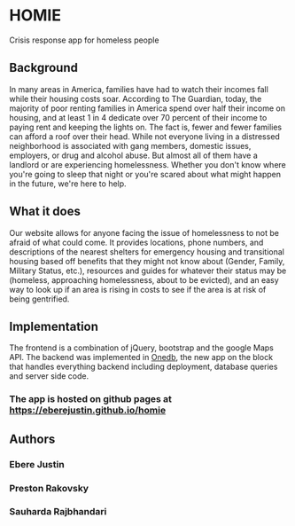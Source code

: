 # HOMIE
Crisis response app for homeless people

## Background
In many areas in America, families have had to watch their incomes fall while their housing costs soar. According to The Guardian, today, the majority of poor renting families in America spend over half their income on housing, and at least 1 in 4 dedicate over 70 percent of their income to paying rent and keeping the lights on.
The fact is, fewer and fewer families can afford a roof over their head.
While not everyone living in a distressed neighborhood is associated with gang members, domestic issues, employers, or drug and alcohol abuse. But almost all of them have a landlord or are experiencing homelessness.
Whether you don't know where you're going to sleep that night or you're scared about what might happen in the future, we're here to help.

## What it does
Our website allows for anyone facing the issue of homelessness to not be afraid of what could come. It provides locations, phone numbers, and descriptions of the nearest shelters for emergency housing and transitional housing based off benefits that they might not know about (Gender, Family, Military Status, etc.), resources and guides for whatever their status may be (homeless, approaching homelessness, about to be evicted), and an easy way to look up if an area is rising in costs to see if the area is at risk of being gentrified.

## Implementation
The frontend is a combination of jQuery, bootstrap and the google Maps API. The backend was implemented in [Onedb](https://one-db.org), the new app on the block that handles everything backend including deployment, database queries and server side code.

### The app is hosted on github pages at https://eberejustin.github.io/homie

## Authors
### Ebere Justin
### Preston Rakovsky
### Sauharda Rajbhandari
